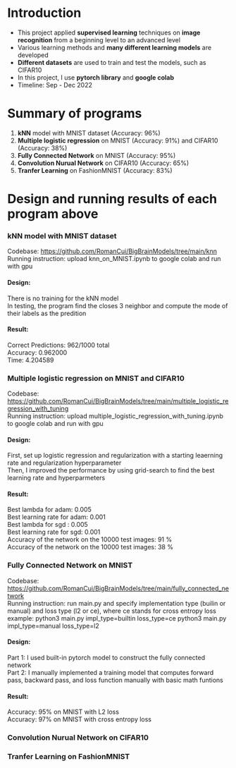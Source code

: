 # Introduction

- This project applied **supervised learning** techniques on **image recognition** from a beginning level to an advanced level
- Various learning methods and **many different learning models** are developed
- **Different datasets** are used to train and test the models, such as CIFAR10
- In this project, I use **pytorch library** and **google colab**
- Timeline: Sep - Dec 2022

# Summary of programs

1. **kNN** model with MNIST dataset (Accuracy: 96%)
2. **Multiple logistic regression** on MNIST (Accuracy: 91%) and CIFAR10 (Accuracy: 38%)
3. **Fully Connected Network** on MNIST (Accuracy: 95%)
4. **Convolution Nurual Network** on CIFAR10 (Accuracy: 65%)
5. **Tranfer Learning** on FashionMNIST (Accuracy: 83%)

# Design and running results of each program above

### kNN model with MNIST dataset

Codebase: https://github.com/RomanCui/BigBrainModels/tree/main/knn <br>
Running instruction: upload knn_on_MNIST.ipynb to google colab and run with gpu

#### Design:
There is no training for the kNN model <br>
In testing, the program find the closes 3 neighbor and compute the mode of their labels as the predition

#### Result:

Correct Predictions: 962/1000 total <br>
Accuracy: 0.962000 <br>
Time: 4.204589

### Multiple logistic regression on MNIST and CIFAR10

Codebase: https://github.com/RomanCui/BigBrainModels/tree/main/multiple_logistic_regression_with_tuning <br>
Running instruction: upload multiple_logistic_regression_with_tuning.ipynb to google colab and run with gpu

#### Design:

First, set up logistic regression and regularization with a starting leaerning rate and regularization hyperparameter <br>
Then, I improved the performance by using grid-search to find the best learning rate and hyperparmeters

#### Result:

Best lambda for adam:  0.005 <br>
Best learning rate for adam:  0.001 <br>
Best lambda for sgd :  0.005 <br>
Best learning rate for sgd:  0.001 <br>
Accuracy of the network on the 10000 test images: 91 % <br>
Accuracy of the network on the 10000 test images: 38 %


### Fully Connected Network on MNIST

Codebase: https://github.com/RomanCui/BigBrainModels/tree/main/fully_connected_network <br>
Running instruction: run main.py and specify implementation type (builin or manual) and loss type (l2 or ce), where ce stands for cross entropy loss <br>
example: python3 main.py impl_type=builtin loss_type=ce python3 main.py impl_type=manual loss_type=l2

#### Design:

Part 1: I used built-in pytorch model to construct the fully connected network <br>
Part 2: I manually implemented a training model that computes forward pass, backward pass, and loss function manually with basic math funtions

#### Result:

Accuracy: 95% on MNIST with L2 loss <br>
Accuracy: 97% on MNIST with cross entropy loss

### Convolution Nurual Network on CIFAR10

### Tranfer Learning on FashionMNIST
